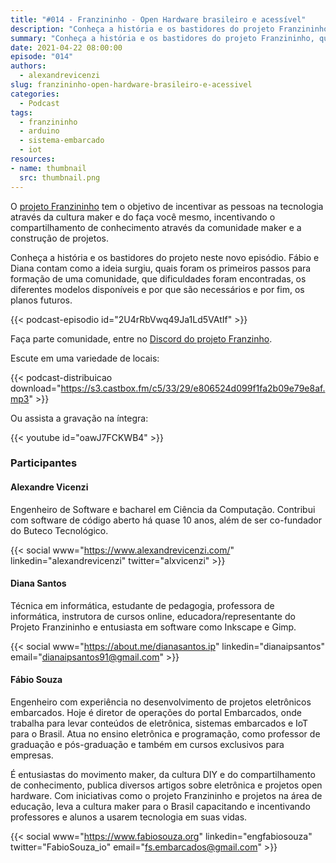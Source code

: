 ```yaml
---
title: "#014 - Franzininho - Open Hardware brasileiro e acessível"
description: "Conheça a história e os bastidores do projeto Franzininho, que busca fomentar a cultura maker no Brasil."
summary: "Conheça a história e os bastidores do projeto Franzininho, que busca fomentar a cultura maker no Brasil."
date: 2021-04-22 08:00:00
episode: "014"
authors:
  - alexandrevicenzi
slug: franzininho-open-hardware-brasileiro-e-acessivel
categories:
  - Podcast
tags:
  - franzininho
  - arduino
  - sistema-embarcado
  - iot
resources:
- name: thumbnail
  src: thumbnail.png
---
```


O [projeto Franzininho][franzininho] tem o objetivo de incentivar as pessoas na tecnologia através da cultura maker e do faça você mesmo, incentivando o compartilhamento de conhecimento através da comunidade maker e a construção de projetos.

Conheça a história e os bastidores do projeto neste novo episódio. Fábio e Diana contam como a ideia surgiu, quais foram os primeiros passos para formação de uma comunidade, que dificuldades foram encontradas, os diferentes modelos disponíveis e por que são necessários e por fim, os planos futuros.

{{< podcast-episodio id="2U4rRbVwq49Ja1Ld5VAtIf" >}}

Faça parte comunidade, entre no [Discord do projeto Franzinho][discord].

Escute em uma variedade de locais:

{{< podcast-distribuicao download="https://s3.castbox.fm/c5/33/29/e806524d099f1fa2b09e79e8af.mp3" >}}

Ou assista a gravação na íntegra:

{{< youtube id="oawJ7FCKWB4" >}}

### Participantes

#### Alexandre Vicenzi

Engenheiro de Software e bacharel em Ciência da Computação. Contribui com software de código aberto há quase 10 anos, além de ser co-fundador do Buteco Tecnológico.

{{< social www="https://www.alexandrevicenzi.com/" linkedin="alexandrevicenzi" twitter="alxvicenzi" >}}

#### Diana Santos

Técnica em informática, estudante de pedagogia, professora de informática, instrutora de cursos online, educadora/representante do Projeto Franzininho e entusiasta em software como Inkscape e Gimp.

{{< social www="https://about.me/dianasantos.ip" linkedin="dianaipsantos" email="dianaipsantos91@gmail.com" >}}

#### Fábio Souza

Engenheiro com experiência no desenvolvimento de projetos eletrônicos embarcados. Hoje é diretor de operações do portal Embarcados, onde trabalha para levar conteúdos de eletrônica, sistemas embarcados e IoT para o Brasil. Atua no ensino eletrônica e programação, como professor de graduação e pós-graduação e também em cursos exclusivos para empresas.

É entusiastas do movimento maker, da cultura DIY e do compartilhamento de conhecimento, publica diversos artigos sobre eletrônica e projetos open hardware. Com iniciativas como o projeto Franzininho e projetos na área de educação, leva a cultura maker para o Brasil capacitando e incentivando professores e alunos a usarem tecnologia em suas vidas.

{{< social www="https://www.fabiosouza.org" linkedin="engfabiosouza" twitter="FabioSouza_io" email="fs.embarcados@gmail.com" >}}

[franzininho]: https://franzininho.com.br/
[discord]: https://discord.gg/XZzpAM9Qc5
